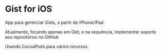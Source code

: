 # Gist for iOS

App para gerenciar Gists, a partir do iPhone/iPad.

Atualmente, focando apenas em Gist, e na sequência, implementar suporte aos repositórios no GitHub

Usando CocoaPods para vários recursos.
	